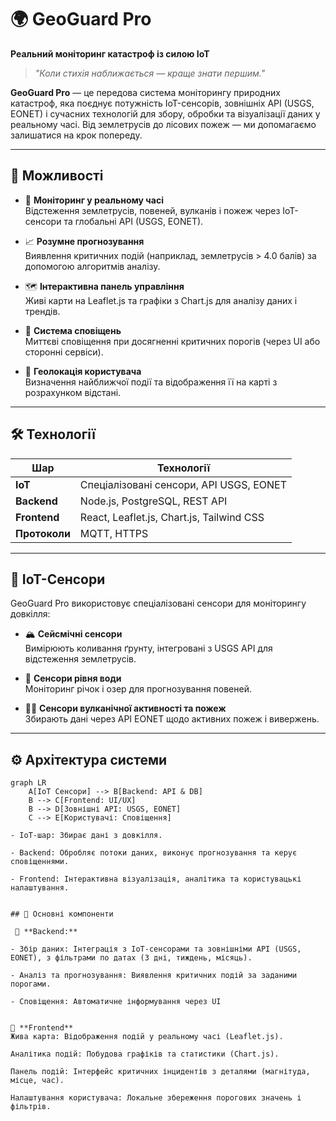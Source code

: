 # 🌍 GeoGuard Pro  
**Реальний моніторинг катастроф із силою IoT**

> _"Коли стихія наближається — краще знати першим."_

**GeoGuard Pro** — це передова система моніторингу природних катастроф, яка поєднує потужність IoT-сенсорів, зовнішніх API (USGS, EONET) і сучасних технологій для збору, обробки та візуалізації даних у реальному часі. Від землетрусів до лісових пожеж — ми допомагаємо залишатися на крок попереду.

---

## 🚀 Можливості

- 🔴 **Моніторинг у реальному часі**  
  Відстеження землетрусів, повеней, вулканів і пожеж через IoT-сенсори та глобальні API (USGS, EONET).

- 📈 **Розумне прогнозування**  
  Виявлення критичних подій (наприклад, землетрусів > 4.0 балів) за допомогою алгоритмів аналізу.

- 🗺️ **Інтерактивна панель управління**  
  Живі карти на Leaflet.js та графіки з Chart.js для аналізу даних і трендів.

- 🔔 **Система сповіщень**  
  Миттєві сповіщення при досягненні критичних порогів (через UI або сторонні сервіси).

- 📍 **Геолокація користувача**  
  Визначення найближчої події та відображення її на карті з розрахунком відстані.

---

## 🛠 Технології

| Шар           | Технології                                     |
|---------------|-------------------------------------------------|
| **IoT**       | Спеціалізовані сенсори, API USGS, EONET         |
| **Backend**   | Node.js, PostgreSQL, REST API                   |
| **Frontend**  | React, Leaflet.js, Chart.js, Tailwind CSS       |
| **Протоколи** | MQTT, HTTPS                                     |

---

## 📡 IoT-Сенсори

GeoGuard Pro використовує спеціалізовані сенсори для моніторингу довкілля:

- 🏔️ **Сейсмічні сенсори**  
  Вимірюють коливання ґрунту, інтегровані з USGS API для відстеження землетрусів.

- 🌊 **Сенсори рівня води**  
  Моніторинг річок і озер для прогнозування повеней.

- 🌋🔥 **Сенсори вулканічної активності та пожеж**  
  Збирають дані через API EONET щодо активних пожеж і вивержень.

---

## ⚙️ Архітектура системи

```mermaid
graph LR
    A[IoT Сенсори] --> B[Backend: API & DB]
    B --> C[Frontend: UI/UX]
    B --> D[Зовнішні API: USGS, EONET]
    C --> E[Користувачі: Сповіщення]

- IoT-шар: Збирає дані з довкілля.

- Backend: Обробляє потоки даних, виконує прогнозування та керує сповіщеннями.

- Frontend: Інтерактивна візуалізація, аналітика та користувацькі налаштування.


## 🎯 Основні компоненти

 🔗 **Backend:**

- Збір даних: Інтеграція з IoT-сенсорами та зовнішніми API (USGS, EONET), з фільтрами по датах (3 дні, тиждень, місяць).

- Аналіз та прогнозування: Виявлення критичних подій за заданими порогами.

- Сповіщення: Автоматичне інформування через UI


🎨 **Frontend**
Жива карта: Відображення подій у реальному часі (Leaflet.js).

Аналітика подій: Побудова графіків та статистики (Chart.js).

Панель подій: Інтерфейс критичних інцидентів з деталями (магнітуда, місце, час).

Налаштування користувача: Локальне збереження порогових значень і фільтрів.
